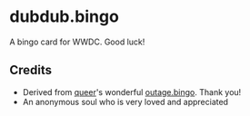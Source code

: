 # dubdub.bingo
A bingo card for WWDC. Good luck!

## Credits
 - Derived from [queer](https://github.com/queer)'s wonderful [outage.bingo](https://github.com/queer/outage.bingo). Thank you!
 - An anonymous soul who is very loved and appreciated
